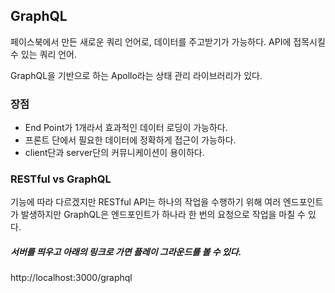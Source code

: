 ## GraphQL

페이스북에서 만든 새로운 쿼리 언어로, 데이터를 주고받기가 가능하다.
API에 접목시킬 수 있는 쿼리 언어.

GraphQL을 기반으로 하는 Apollo라는 상태 관리 라이브러리가 있다.

### 장점

- End Point가 1개라서 효과적인 데이터 로딩이 가능하다.
- 프론트 단에서 필요한 데이터에 정확하게 접근이 가능하다.
- client단과 server단의 커뮤니케이션이 용이하다.

### RESTful vs GraphQL

기능에 따라 다르겠지만 RESTful API는 하나의 작업을 수행하기 위해 여러 엔드포인트가 발생하지만 GraphQL은 엔드포인트가 하나라 한 번의 요청으로 작업을 마칠 수 있다.

##### 서버를 띄우고 아래의 링크로 가면 플레이 그라운드를 볼 수 있다.

http://localhost:3000/graphql
